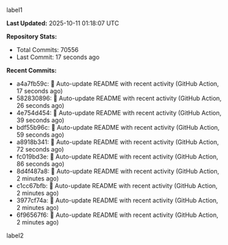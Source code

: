 
label1 
<!-- ACTIVITY_START -->
**Last Updated:** 2025-10-11 01:18:07 UTC

**Repository Stats:**
- Total Commits: 70556
- Last Commit: 17 seconds ago

**Recent Commits:**
- a4a7fb59c: 🤖 Auto-update README with recent activity (GitHub Action, 17 seconds ago)
- 582830896: 🤖 Auto-update README with recent activity (GitHub Action, 26 seconds ago)
- 4e754d454: 🤖 Auto-update README with recent activity (GitHub Action, 39 seconds ago)
- bdf55b96c: 🤖 Auto-update README with recent activity (GitHub Action, 59 seconds ago)
- a8918b341: 🤖 Auto-update README with recent activity (GitHub Action, 72 seconds ago)
- fc019bd3e: 🤖 Auto-update README with recent activity (GitHub Action, 86 seconds ago)
- 8d4f487a8: 🤖 Auto-update README with recent activity (GitHub Action, 2 minutes ago)
- c1cc67bfb: 🤖 Auto-update README with recent activity (GitHub Action, 2 minutes ago)
- 3977cf74a: 🤖 Auto-update README with recent activity (GitHub Action, 2 minutes ago)
- 6f96567f6: 🤖 Auto-update README with recent activity (GitHub Action, 2 minutes ago)
<!-- ACTIVITY_END -->

label2
